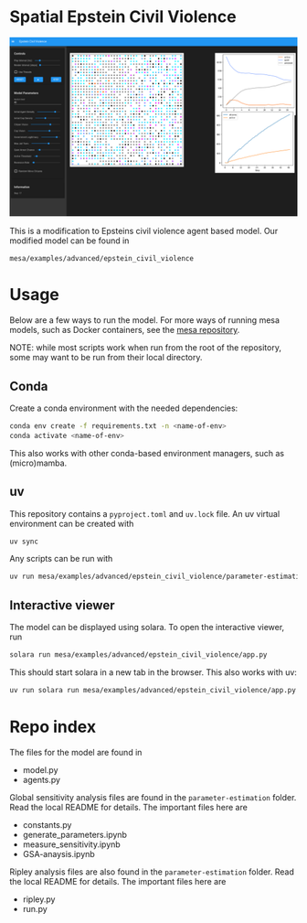 # Spatial Epstein Civil Violence

![The interactive Solara representation of the model](images/model_in_solara.png)

This is a modification to Epsteins civil violence agent based model. Our modified model can be found in

```
mesa/examples/advanced/epstein_civil_violence
```

# Usage

Below are a few ways to run the model. For more ways of running mesa models, such as Docker containers, see the [mesa repository](https://github.com/projectmesa/mesa).

NOTE: while most scripts work when run from the root of the repository, some may want to be run from their local directory.

## Conda

Create a conda environment with the needed dependencies:

```bash
conda env create -f requirements.txt -n <name-of-env>
conda activate <name-of-env>
```

This also works with other conda-based environment managers, such as (micro)mamba.

## uv

This repository contains a `pyproject.toml` and `uv.lock` file. An uv virtual environment can be created with

```bash
uv sync
```

Any scripts can be run with

```bash
uv run mesa/examples/advanced/epstein_civil_violence/parameter-estimation/test.py
```

## Interactive viewer

The model can be displayed using solara. To open the interactive viewer, run

```bash
solara run mesa/examples/advanced/epstein_civil_violence/app.py
```

This should start solara in a new tab in the browser. This also works with uv:

```bash
uv run solara run mesa/examples/advanced/epstein_civil_violence/app.py
```

# Repo index

The files for the model are found in
- model.py
- agents.py

Global sensitivity analysis files are found in the `parameter-estimation` folder. Read the local README for details. The important files here are
- constants.py
- generate_parameters.ipynb
- measure_sensitivity.ipynb
- GSA-anaysis.ipynb

Ripley analysis files are also found in the `parameter-estimation` folder. Read the local README for details. The important files here are
- ripley.py
- run.py
